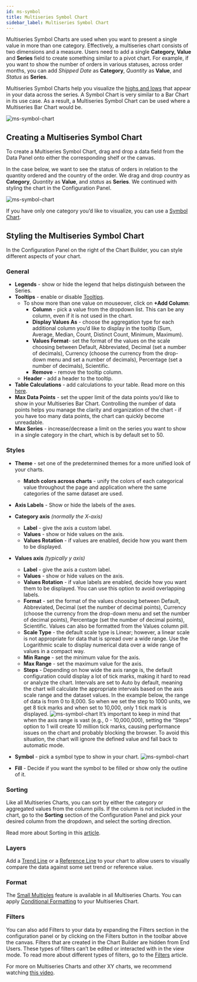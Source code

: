 ```yaml
---
id: ms-symbol
title: Multiseries Symbol Chart
sidebar_label: Multiseries Symbol Chart
---
```


<div style={{textAlign: "justify"}}>

Multiseries Symbol Charts are used when you want to present a single value in more than one category. Effectively, a multiseries chart consists of two dimensions and a measure. Users need to add a single **Category, Value** and **Series** field to create something similar to a pivot chart. For example, if you want to show the number of orders in various statuses, across order months, you can add *Shipped Date* as **Category**, *Quantity* as **Value**, and *Status* as **Series**. 

Multiseries Symbol Charts help you visualize the <u>highs and lows</u> that appear in your data across the series. A Symbol Chart is very similar to a Bar Chart in its use case. As a result, a Multiseries Symbol Chart can be used where a Multiseries Bar Chart would be.

 ![ms-symbol-chart](https://s3.amazonaws.com/cdn.qrvey.com/documentation_assets/ui-docs/dataviews/chart-types-all/MS-Symbol/ms-symbol.png#thumbnail)


## Creating a Multiseries Symbol Chart

To create a Multiseries Symbol Chart, drag and drop a data field from the Data Panel onto either the corresponding shelf or the canvas. 

In the case below, we want to see the status of orders in relation to the quantity ordered and the country of the order. 
We drag and drop *country* as **Category**, *Quantity* as **Value**, and *status* as **Series**. We continued with styling the chart in the Configuration Panel.  

 ![ms-symbol-chart](https://s3.amazonaws.com/cdn.qrvey.com/documentation_assets/ui-docs/dataviews/chart-types-all/MS-Symbol/ms-symbol.png#thumbnail-60)


If you have only one category you’d like to visualize, you can use a <a href="/docs/ui-docs/dataviews/chart-types/symbol-charts" target="_blank">Symbol Chart</a>.


## Styling the Multiseries Symbol Chart
In the Configuration Panel on the right of the Chart Builder, you can style different aspects of your chart.

### General
* **Legends** - show or hide the legend that helps distinguish between the Series.
* **Tooltips** - enable or disable [Tooltips](../../chart-builder/tooltips.md).
  * To show more than one value on mouseover, click on **+Add Column**:
      * **Column** - pick a value from the dropdown list. This can be any column, even if it is not used in the chart.
      * **Display Values As** - choose the aggregation type for each additional column you’d like to display in the tooltip (Sum, Average, Median, Count, Distinct Count, Minimum, Maximum).
      * **Values Format**- set the format of the values on the scale choosing between Default, Abbreviated, Decimal (set a number of decimals), Currency (choose the currency from the drop-down menu and set a number of decimals), Percentage (set a number of decimals), Scientific.
      * **Remove** - remove the tooltip column.
  * **Header** - add a header to the tooltip.
* **Table Calculations** - add calculations to your table. Read more on this [here](../../dataviews/table-calculations.md).
* **Max Data Points** - set the upper limit of the data points you’d like to show in your Multiseries Bar Chart. Controlling the number of data points helps you manage the clarity and organization of the chart - if you have too many data points, the chart can quickly become unreadable.
* **Max Series** - increase/decrease a limit on the series you want to show in a single category in the chart, which is by default set to 50.

### Styles
* **Theme** - set one of the predetermined themes for a more unified look of your charts.
   * **Match colors across charts** - unify the colors of each categorical value throughout the page and application where the same categories of the same dataset are used.
* **Axis Labels** - Show or hide the labels of the axes.
* **Category axis** *(normally the X-axis)*
    * **Label** - give the axis a custom label.
    * **Values** - show or hide values on the axis.
    * **Values Rotation** - if values are enabled, decide how you want them to be displayed.
* **Values axis** *(typically y axis)*
    * **Label** - give the axis a custom label.
    * **Values** - show or hide values on the axis.
    * **Values Rotation** - if value labels are enabled, decide how you want them to be displayed. You can use this option to avoid overlapping labels.
    * **Format** - set the format of the values choosing between Default, Abbreviated, Decimal (set the number of decimal points), Currency (choose the currency from the drop-down menu and set the number of decimal points), Percentage (set the number of decimal points), Scientific. Values can also be formatted from the Values column pill.
    * **Scale Type** - the default scale type is Linear; however, a linear scale is not appropriate for data that is spread over a wide range. Use the Logarithmic scale to display numerical data over a wide range of values in a compact way.
    * **Min Range** - set the minimum value for the axis.
    * **Max Range** - set the maximum value for the axis.
    * **Steps** - Depending on how wide the axis range is, the default configuration could display a lot of tick marks, making it hard to read or analyze the chart. Intervals are set to Auto by default, meaning the chart will calculate the appropriate intervals based on the axis scale range and the dataset values. In the example below, the range of data is from 0 to 8,000. So when we set the step to 1000 units, we get 8 tick marks and when set to 10,000, only 1 tick mark is displayed.
    ![ms-symbol-chart](https://s3.amazonaws.com/cdn.qrvey.com/documentation_assets/ui-docs/dataviews/chart-types-all/MS-Symbol/steps.gif#thumbnail) 
    It’s important to keep in mind that when the axis range is vast (e.g., 0 - 10,000,000), setting the “Steps” option to 1 will create 10 million tick marks, causing performance issues on the chart and probably blocking the browser. To avoid this situation, the chart will ignore the defined value and fall back to automatic mode.<br/>

* **Symbol** - pick a symbol type to show in your chart. 
    ![ms-symbol-chart](https://s3.amazonaws.com/cdn.qrvey.com/documentation_assets/ui-docs/dataviews/chart-types-all/MS-Symbol/symbol.png#thumbnail-40) 

* **Fill** - Decide if you want the symbol to be filled or show only the outline of it. 


 
### Sorting
Like all Multiseries Charts, you can sort by either the category or aggregated values from the column pills. If the column is not included in the chart, go to the **Sorting** section of the Configuration Panel and pick your desired column from the dropdown, and select the sorting direction.
 
Read more about Sorting in this <a href="/docs/ui-docs/dataviews/chart-builder/chart-configuration/sorting" target="_blank">article</a>.
 
### Layers
Add a <a href="/docs/ui-docs/dataviews/chart-builder/chart-configuration/layers#trend-line" target="_blank">Trend Line</a> or a <a href="/docs/ui-docs/dataviews/chart-builder/chart-configuration/layers#reference-line" target="_blank">Reference Line</a> to your chart to allow users to visually compare the data against some set trend or reference value.
 
### Format
The <a href="/docs/ui-docs/dataviews/chart-builder/chart-configuration/format#small-multiples" target="_blank">Small Multiples</a> feature is available in all Multiseries Charts.
You can apply [Conditional Formatting](../../dataviews/chart-builder/chart-configuration/format.md#small-multiples#conditional-formatting) to your Multiseries Chart.
 
### Filters
You can also add Filters to your data by expanding the Filters section in the configuration panel or by clicking on the Filters button in the toolbar above the canvas.
Filters that are created in the Chart Builder are hidden from End Users. These types of filters can’t be edited or interacted with in the view mode. To read more about different types of filters, go to the [Filters](../../dataviews/chart-builder/chart-configuration/chart-filters.md) article.
 
 
For more on Multiseries Charts and other XY charts, we recommend watching <a href="/docs/video-training/building-qrvey-sample/multi-series" target="_blank">this video</a>.

</div>